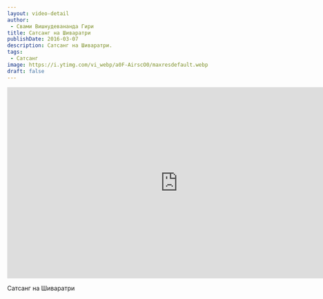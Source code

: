 ```yaml
---
layout: video-detail
author:
 - Свами Вишнудевананда Гири
title: Сатсанг на Шиваратри
publishDate: 2016-03-07
description: Сатсанг на Шиваратри. 
tags: 
 - Сатсанг
image: https://i.ytimg.com/vi_webp/a0F-AirscO0/maxresdefault.webp
draft: false
---
```


<iframe width="790" height="444" src="https://www.youtube.com/embed/a0F-AirscO0" frameborder="0" allowfullscreen=""></iframe> 

  Сатсанг на Шиваратри

  

 